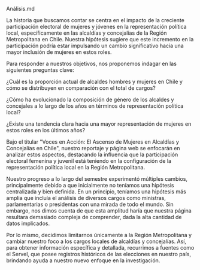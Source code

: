 Análisis.md

La historia que buscamos contar se centra en el impacto de la creciente participación electoral de mujeres y jóvenes en la representación política local, específicamente en las alcaldías y concejalías de la Región Metropolitana en Chile. Nuestra hipótesis sugiere que este incremento en la participación podría estar impulsando un cambio significativo hacia una mayor inclusión de mujeres en estos roles.

Para responder a nuestros objetivos, nos proponemos indagar en las siguientes preguntas clave:

¿Cuál es la proporción actual de alcaldes hombres y mujeres en Chile y cómo se distribuyen en comparación con el total de cargos?

¿Cómo ha evolucionado la composición de género de los alcaldes y concejales a lo largo de los años en términos de representación política local?

¿Existe una tendencia clara hacia una mayor representación de mujeres en estos roles en los últimos años?

Bajo el titular "Voces en Acción: El Ascenso de Mujeres en Alcaldías y Concejalías en Chile", nuestro reportaje y página web se enfocarán en analizar estos aspectos, destacando la influencia que la participación electoral femenina y juvenil está teniendo en la configuración de la representación política local en la Región Metropolitana.

Nuestro progreso a lo largo del semestre experimentó múltiples cambios, principalmente debido a que inicialmente no teníamos una hipótesis centralizada y bien definida. En un principio, teníamos una hipótesis más amplia que incluía el análisis de diversos cargos como ministras, parlamentarias o presidentas con una mirada de todo el mundo. Sin embargo, nos dimos cuenta de que esta amplitud haría que nuestra página resultara demasiado compleja de comprender, dada la alta cantidad de datos implicados.

 Por lo mismo, decidimos limitarnos únicamente a la Región Metropolitana y cambiar nuestro foco a los cargos locales de alcaldías y concejalías. Así, para obtener información específica y detallada, recurrimos a fuentes como el Servel, que posee registros históricos de las elecciones en nuestro país, brindando ayuda a nuestro nuevo enfoque en la investigación.